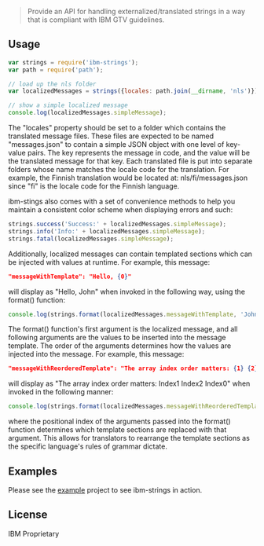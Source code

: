 
> Provide an API for handling externalized/translated strings in a way that is compliant with IBM GTV guidelines.

## Usage

```javascript
var strings = require('ibm-strings');
var path = require('path');

// load up the nls folder
var localizedMessages = strings({locales: path.join(__dirname, 'nls')});

// show a simple localized message
console.log(localizedMessages.simpleMessage);
```

The "locales" property should be set to a folder which contains the translated message files.  These files are expected to be named "messages.json" to contain a simple JSON object with one level of key-value pairs.  The key represents the message in code, and the value will be the translated message for that key.  Each translated file is put into separate folders whose name matches the locale code for the translation.  For example, the Finnish translation would be located at: nls/fi/messages.json since "fi" is the locale code for the Finnish language.

ibm-stings also comes with a set of convenience methods to help you maintain a consistent color scheme when displaying errors and such:

```javascript
strings.success('Success:' + localizedMessages.simpleMessage);
strings.info('Info:' + localizedMessages.simpleMessage);
strings.fatal(localizedMessages.simpleMessage);
```

Additionally, localized messages can contain templated sections which can be injected with values at runtime.  For example, this message:

```json
"messageWithTemplate": "Hello, {0}"
```

will display as "Hello, John" when invoked in the following way, using the format() function:

```javascript
console.log(strings.format(localizedMessages.messageWithTemplate, 'John'));
```

The format() function's first argument is the localized message, and all following arguments are the values to be inserted into the message template.  The order of the arguments determines how the values are injected into the message.  For example, this message:

```json
"messageWithReorderedTemplate": "The array index order matters: {1} {2} {0}"
```

will display as "The array index order matters: Index1 Index2 Index0" when invoked in the following manner:

```javascript
console.log(strings.format(localizedMessages.messageWithReorderedTemplate, 'Index0', 'Index1', 'Index2'));
```

where the positional index of the arguments passed into the format() function determines which template sections are replaced with that argument.  This allows for translators to rearrange the template sections as the specific language's rules of grammar dictate.

## Examples

Please see the [example](example) project to see ibm-strings in action.

## License

IBM Proprietary

